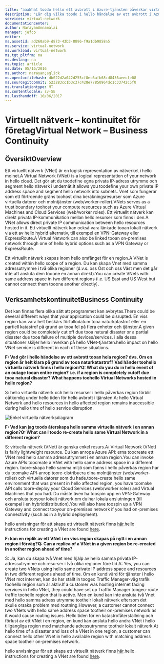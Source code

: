 ```yaml
---
title: "aaaWhat toodo hello ett avbrott i Azure-tjänsten påverkar virtuella Azure-nätverk för händelsen | Microsoft Docs"
description: "Lär dig vilka toodo i hello händelse av ett avbrott i Azure-tjänsten påverkar virtuella Azure-nätverk."
services: virtual-network
documentationcenter: 
author: NarayanAnnamalai
manager: jefco
editor: 
ms.assetid: ad260ab9-d873-43b3-8896-f9a1db9858a5
ms.service: virtual-network
ms.workload: virtual-network
ms.tgt_pltfrm: na
ms.devlang: na
ms.topic: article
ms.date: 05/16/2016
ms.author: narayan;aglick
ms.openlocfilehash: db022d2a042d255cf8ec6afb68cd8436aeecfe08
ms.sourcegitcommit: 523283cc1b3c37c428e77850964dc1c33742c5f0
ms.translationtype: MT
ms.contentlocale: sv-SE
ms.lasthandoff: 10/06/2017
---
```

# <a name="virtual-network--business-continuity"></a><span data-ttu-id="ef0e3-103">Virtuellt nätverk – kontinuitet för företag</span><span class="sxs-lookup"><span data-stu-id="ef0e3-103">Virtual Network – Business Continuity</span></span>
## <a name="overview"></a><span data-ttu-id="ef0e3-104">Översikt</span><span class="sxs-lookup"><span data-stu-id="ef0e3-104">Overview</span></span>
<span data-ttu-id="ef0e3-105">Ett virtuellt nätverk (VNet) är en logisk representation av nätverket i hello molnet.</span><span class="sxs-lookup"><span data-stu-id="ef0e3-105">A Virtual Network (VNet) is a logical representation of your network in hello cloud.</span></span> <span data-ttu-id="ef0e3-106">Det gör att du toodefine egna privata IP-adress utrymme och segment hello nätverk i undernät.</span><span class="sxs-lookup"><span data-stu-id="ef0e3-106">It allows you toodefine your own private IP address space and segment hello network into subnets.</span></span> <span data-ttu-id="ef0e3-107">Vnet som fungerar som ett förtroende gräns toohost dina beräkningsresurser som Azure virtuella datorer och molntjänster (web/worker-roller).</span><span class="sxs-lookup"><span data-stu-id="ef0e3-107">VNets serves as a trust boundary toohost your compute resources such as Azure Virtual Machines and Cloud Services (web/worker roles).</span></span> <span data-ttu-id="ef0e3-108">Ett virtuellt nätverk kan direkt privata IP-kommunikation mellan hello resurser som finns i den.</span><span class="sxs-lookup"><span data-stu-id="ef0e3-108">A VNet allows direct private IP communication between hello resources hosted in it.</span></span> <span data-ttu-id="ef0e3-109">Ett virtuellt nätverk kan också vara länkade tooan lokalt nätverk via ett av hello hybrid alternativ, till exempel en VPN-Gateway eller ExpressRoute.</span><span class="sxs-lookup"><span data-stu-id="ef0e3-109">A Virtual Network can also be linked tooan on-premises network through one of hello hybrid options such as a VPN Gateway or ExpressRoute.</span></span>

<span data-ttu-id="ef0e3-110">Ett virtuellt nätverk skapas inom hello omfånget för en region.</span><span class="sxs-lookup"><span data-stu-id="ef0e3-110">A VNet is created within hello scope of a region.</span></span> <span data-ttu-id="ef0e3-111">Du kan skapa Vnet med samma adressutrymme i två olika regioner (d.v.s. oss Öst och oss Väst men det går inte att ansluta dem tooone en annan direkt).</span><span class="sxs-lookup"><span data-stu-id="ef0e3-111">You can create VNets with same address space in two different regions (i.e. US East and US West but cannot connect them tooone another directly).</span></span> 

## <a name="business-continuity"></a><span data-ttu-id="ef0e3-112">Verksamhetskontinuitet</span><span class="sxs-lookup"><span data-stu-id="ef0e3-112">Business Continuity</span></span>
<span data-ttu-id="ef0e3-113">Det kan finnas flera olika sätt att programmet kan avbrytas.</span><span class="sxs-lookup"><span data-stu-id="ef0e3-113">There could be several different ways that your application could be disrupted.</span></span> <span data-ttu-id="ef0e3-114">En viss region kan vara helt beskärs förfallodatum tooa naturkatastrof eller en partiell katastrof på grund av tooa fel på flera enheter och tjänster.</span><span class="sxs-lookup"><span data-stu-id="ef0e3-114">A given region could be completely cut off due tooa natural disaster or a partial disaster due tooa failure of multiple devices/services.</span></span> <span data-ttu-id="ef0e3-115">i alla dessa situationer skiljer hello inverkan på hello VNet-tjänsten.</span><span class="sxs-lookup"><span data-stu-id="ef0e3-115">hello impact on hello VNet service is different in each of these situations.</span></span>

<span data-ttu-id="ef0e3-116">**F: Vad gör i hello händelse av ett avbrott tooan hela region? dvs. Om en region är helt klara på grund av tooa naturkatastrof? Vad händer toohello virtuella nätverk finns i hello region?**</span><span class="sxs-lookup"><span data-stu-id="ef0e3-116">**Q: What do you do in hello event of an outage tooan entire region? i.e. if a region is completely cutoff due tooa natural disaster? What happens toohello Virtual Networks hosted in hello region?**</span></span>

<span data-ttu-id="ef0e3-117">S: hello virtuella nätverk och hello resurser i hello påverkas region förblir oåtkomlig under hello tiden för hello avbrott i tjänsten.</span><span class="sxs-lookup"><span data-stu-id="ef0e3-117">A: hello Virtual Network and hello resources in hello affected region remains inaccessible during hello time of hello service disruption.</span></span>

![Enkel virtuella nätverksdiagram](./media/virtual-network-disaster-recovery-guidance/vnet.png)

<span data-ttu-id="ef0e3-119">**F: Vad kan jag toodo återskapa hello samma virtuella nätverk i en annan region?**</span><span class="sxs-lookup"><span data-stu-id="ef0e3-119">**Q: What can I toodo re-create hello same Virtual Network in a different region?**</span></span>

<span data-ttu-id="ef0e3-120">S: virtuella nätverk (VNet) är ganska enkel resurs.</span><span class="sxs-lookup"><span data-stu-id="ef0e3-120">A: Virtual Network (VNet) is fairly lightweight resource.</span></span> <span data-ttu-id="ef0e3-121">Du kan anropa Azure API: erna toocreate ett VNet med hello samma adressutrymmet i en annan region.</span><span class="sxs-lookup"><span data-stu-id="ef0e3-121">You can invoke Azure APIs toocreate a VNet with hello same address space in a different region.</span></span> <span data-ttu-id="ef0e3-122">toore-skapa hello samma miljö som fanns i hello påverkas region har du toomake API-anrop toore-distribuera dina molntjänster (web/worker-roller) och virtuella datorer som du hade.</span><span class="sxs-lookup"><span data-stu-id="ef0e3-122">toore-create hello same environment that was present in hello affected region, you have toomake API calls toore-deploy your Cloud Services (web/worker roles) and Virtual Machines that you had.</span></span> <span data-ttu-id="ef0e3-123">Du måste även ha toospin upp en VPN-Gateway och ansluta tooyour lokalt nätverk om du har lokala anslutningen (till exempel i en hybriddistribution).</span><span class="sxs-lookup"><span data-stu-id="ef0e3-123">You will also have toospin up a VPN Gateway and connect tooyour on-premises network if you had on-premises connectivity (such as in a hybrid deployment).</span></span>

<span data-ttu-id="ef0e3-124">hello anvisningar för att skapa ett virtuellt nätverk finns [här](virtual-networks-create-vnet-arm-pportal.md).</span><span class="sxs-lookup"><span data-stu-id="ef0e3-124">hello instructions for creating a VNet are found [here](virtual-networks-create-vnet-arm-pportal.md).</span></span> 

<span data-ttu-id="ef0e3-125">**F: kan en replik av ett VNet i en viss region skapas på nytt i en annan region i förväg?**</span><span class="sxs-lookup"><span data-stu-id="ef0e3-125">**Q: Can a replica of a VNet in a given region be re-created in another region ahead of time?**</span></span>

<span data-ttu-id="ef0e3-126">S: Ja, kan du skapa två Vnet med hjälp av hello samma privata IP-adressutrymme och resurser i två olika regioner före tid.</span><span class="sxs-lookup"><span data-stu-id="ef0e3-126">A: Yes, you can create two VNets using hello same private IP address space and resources in two different regions ahead of time.</span></span> <span data-ttu-id="ef0e3-127">Om en kund värd för tjänster i hello VNet mot internet, kan de har ställt in toogeo Traffic Manager-väg trafik toohello region som är aktiv.</span><span class="sxs-lookup"><span data-stu-id="ef0e3-127">If a customer was hosting internet facing services in hello VNet, they could have set up Traffic Manager toogeo-route traffic toohello region that is active.</span></span> <span data-ttu-id="ef0e3-128">Men en kund kan inte ansluta två Vnet med hello samma adress utrymme tootheir lokalt nätverk eftersom det skulle orsaka problem med routning.</span><span class="sxs-lookup"><span data-stu-id="ef0e3-128">However, a customer cannot connect two VNets with hello same address space tootheir on-premises network as it would cause routing issues.</span></span> <span data-ttu-id="ef0e3-129">Hello tiden för en katastrofåterställning och förlust av ett VNet i en region, en kund kan ansluta hello andra VNet i hello tillgängliga region med matchande adressutrymme tootheir lokalt nätverk.</span><span class="sxs-lookup"><span data-stu-id="ef0e3-129">At hello time of a disaster and loss of a VNet in one region, a customer can connect hello other VNet in hello available region with matching address space tootheir on-premises network.</span></span>

<span data-ttu-id="ef0e3-130">hello anvisningar för att skapa ett virtuellt nätverk finns [här](virtual-networks-create-vnet-arm-pportal.md).</span><span class="sxs-lookup"><span data-stu-id="ef0e3-130">hello instructions for creating a VNet are found [here](virtual-networks-create-vnet-arm-pportal.md).</span></span>

